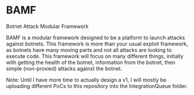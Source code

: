 BAMF
====

Botnet Attack Modular Framework

BAMF is a modular framework designed to be a platform to launch attacks against botnets.  This framework is more than your usual exploit framework, as botnets have many moving parts and not all attacks are looking to execute code.
This framework will focus on many different things, initially with getting the health of the botnet, information from the botnet, then simple (non-proxied) attacks against the botnet.

Note: Until I have more time to actually design a v1, I will mostly be uploading different PoCs to this repository into the IntegrationQueue folder.
